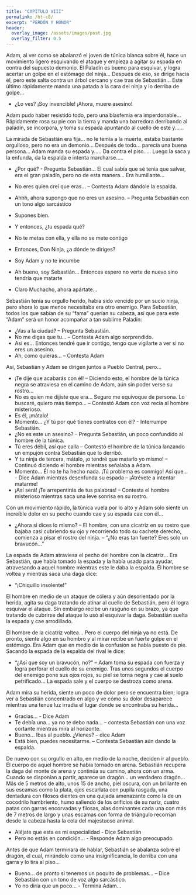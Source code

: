 ```yaml
---
title: "CAPÍTULO VIII"
permalink: /ht-c8/
excerpt: "PERDÓN Y HONOR"
header:
  overlay_image: /assets/images/post.jpg
  overlay_filter: 0.5
---
```


Adam, al ver como se abalanzó el joven de túnica blanca sobre él, hace un movimiento ligero esquivando el ataque y empieza a agitar su espada en contra del supuesto demonio. El Paladín es bueno para esquivar, y logra acertar un golpe en el estómago del ninja...  Después de eso, se dirige hacia él, pero este salta contra un árbol cercano y cae tras de Sebastián...  Este último rápidamente manda una patada a la cara del ninja y lo derriba de golpe... 
 
- ¿Lo ves? ¡Soy invencible! ¡Ahora, muere asesino!
 
Adam pudo haber resistido todo, pero una blasfemia era imperdonable… Rápidamente rosa su pie con la tierra y manda una barredora derribando al paladín, se incorpora, y toma su espada apuntando al cuello de este y......
 
La mirada de Sebastián era fija...  no le temía  a la muerte, estaba bastante orgulloso, pero no era un demonio...  Después de todo... parecía una buena persona... 
Adam manda su espada y..... Da contra el piso..... Luego la saca y la enfunda, da la espalda e intenta marcharse.....
 
- ¿Por qué? - Pregunta Sebastián... El cual sabía que sé tenía que salvar, era el gran paladín, pero no de esta manera… Era humillante…

- No eres quien creí que eras... – Contesta Adam dándole la espalda. 
- Ahhh, ahora supongo que no eres un asesino. – Pregunta Sebastián con un tono algo sarcástico
- Supones bien.
- Y entonces, ¿tu espada qué?
- No te metas con ella, y ella no se mete contigo
- Entonces, Don Ninja, ¿a dónde te diriges?
- Soy Adam y no te incumbe
- Ah bueno, soy Sebastián...  Entonces espero no verte de nuevo sino tendría que matarte
- Claro Muchacho, ahora apártate...

Sebastián tenía su orgullo herido, había sido vencido por un sucio ninja, pero ahora lo que menos necesitaba era otro enemigo. Para Sebastián, todos los que sabían de su “fama” querían su cabeza, así que para este “Adam” será un honor acompañar a tan sublime Paladín:

- ¿Vas a la ciudad? – Pregunta Sebastián.
- No me digas que tu... – Contesta Adam algo sorprendido.
- Así es... Entonces tendré que ir contigo, tengo que vigilarte a ver si no eres un asesino.
- Ah, como quieras... – Contesta Adam
 
Así, Sebastián y Adam se dirigen juntos a Pueblo Central, pero...

- ¡Te dije que acabarás con él! – Diciendo esto, el hombre de la túnica negra se atraviesa en el camino de Adam, aún sin poder verse su rostro...
- No es quien me dijiste que era... Seguro me equivoque de persona. Lo buscaré, quiero más tiempo... – Contestó Adam con voz recia al hombre misterioso.
- Es él, ¡mátalo!
- Momento... ¿Y tú por qué tienes contratos con él? - Interrumpe Sebastián. 
- ¿No es este un asesino? – Pregunta Sebastián, un poco confundido al hombre de la túnica.
- Tú eres débil, así que calla – Contestó el hombre de la túnica lanzando un empujón contra Sebastián que lo derribó. 
- Y tu ninja de tercera, mátalo, ¡o tendré que matarlo yo mismo! – Continuó diciendo el hombre mientras señalaba a Adam.
- Momento... Él no te ha hecho nada. ¡Tú problema es conmigo! Así que… - Dice Adam mientras desenfunda su espada – ¡Atrévete a intentar matarme!
- ¡Así será! ¡Te arrepentirás de tus palabras! – Contesta el hombre misterioso mientras saca una leve sonrisa en su rostro.
 
Con un movimiento rápido, la túnica vuela por lo alto y Adam solo siente un increíble dolor en su pecho cuando cae y su espada cae con él...  

-	¿Ahora si dices lo mismo? – El hombre, con una cicatriz en su rostro que bajaba casi cubriendo su ojo y recorriendo todo su cachete derecho, comienza a pisar el rostro del ninja. – “¿No eras tan fuerte? Eres solo un bravucón…”
 
La espada de Adam atraviesa el pecho del hombre con la cicatriz... Era Sebastián, que había tomado la espada y la había usado para ayudar, atravesando a aquel hombre mientras este le daba la espalda. 
El hombre se voltea y mientras saca una daga dice: 

- “¡Chiquillo insolente!” 

El hombre en medio de un ataque de cólera y aún desorientado por la herida, agita su daga tratando de atinar al cuello de Sebastián, pero él logra esquivar el ataque. Sin embargo recibe un rasguño en su brazo, ya que tratando de cubrirse del ataque lo usó al esquivar la daga. Sebastián suelta la espada y cae arrodillado.
 
El hombre de la cicatriz voltea... Pero el cuerpo del ninja ya no está. De pronto, siente algo en su hombro y al mirar recibe un fuerte golpe en el estómago. Era Adam que en medio de la confusión se había puesto de pie. Sacando la espada de la espalda del rival le dice: 

- “¿Así que soy un bravucón, no?” – Adam toma su espada con fuerza y logra perforar el cuello de su enemigo. Tras unos segundos el cuerpo del enemigo pone sus ojos rojos, su piel se torna negra y cae al suelo petrificado... La espada sale y el cuerpo se destroza como arena.
 
Adam mira su herida, siente un poco de dolor pero se encuentra bien; logra ver a Sebastián concentrado en algo y ve cómo su dolor desaparece mientras una tenue luz irradia el lugar donde se encontraba su herida... 

- Gracias... - Dice Adam
- Te debía una... ya no te debo nada... – contesta Sebastián con una voz cortante mientras mira al horizonte.
- Bueno... Ibas al pueblo. ¿Vienes? – dice Adam
- Está bien, puedes necesitarme. – Contesta Sebastián aún dando la espalda.
 
De nuevo con su orgullo en alto, en medio de la noche, deciden ir  al pueblo. El cuerpo de aquel hombre se había tornado en arena. Sebastián recupera la daga del monte de arena y continúa su camino, ahora con un arma. 
Cuando se disponían a partir, aparece un dragón...  un verdadero dragón...
Más de 5 metros de alto, unos 15 de ancho, piel oscura, con un brillante en sus escamas como la plata, ojos escarlata con pupila rasgada, una dentadura con filosos dientes en una quijada amenazante como la de un cocodrilo hambriento, humo saliendo de los orificios de su nariz, cuatro patas con garras encorvadas y filosas, alas dominantes cada una con más de 7 metros de largo y unas escamas con forma de triángulo recorrían desde la cabeza hasta la cola del majestuoso animal. 
 
- Aléjate que esta es mi especialidad - Dice Sebastián
- Pero no estás en condición… - Responde Adam algo preocupado. 

Antes de que Adam terminara de hablar, Sebastián se abalanza sobre el dragón, el cual, mirándolo como una insignificancia, lo derriba con una garra y lo tira al piso... 
- Bueno...  de pronto si tenemos un poquito de problemas... – Dice Sebastián con un tono de voz algo sarcástico.
- Yo no diría que un poco… - Termina Adam...
